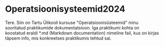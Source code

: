 # Operatsioonisysteemid2024


Tere. Siin on Tartu Ülikooli kursuse "Operatsioonisüsteemid" minu sooritatud praktikumide dokumentatsioon. Iga praktikumi kohta on koostatud eraldi *.md (Markdown documentation) nimeline fail, kus on kirjas täpsem info, mis konkreetses praktikumis tehtud sai.

